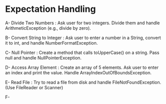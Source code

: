 # Expectation Handling

A- Divide Two Numbers : Ask user for two integers. Divide them and handle ArithmeticException (e.g., divide by zero).

B- Convert String to Integer : Ask user to enter a number in a String, convert it to int, and handle NumberFormatException.

C- Null Pointer : Create a method that calls toUpperCase() on a string. Pass null and handle NullPointerException.

D- Access Array Element : Create an array of 5 elements. Ask user to enter an index and print the value. Handle ArrayIndexOutOfBoundsException.

E- Read File : Try to read a file from disk and handle FileNotFoundException. (Use FileReader or Scanner)

F- 